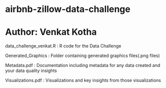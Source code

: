 # airbnb-zillow-data-challenge
# Author: Venkat Kotha

data_challenge_venkat.R : R code for the Data Challenge

Generated_Graphics : Folder containing generated graphics files(.png files)

Metadata.pdf : Documentation including metadata for any data created and your data quality insights

Visualizations.pdf : Visualizations and key insights from those visualizations
